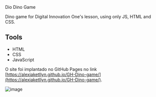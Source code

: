Dio Dino Game

Dino game for Digital Innovation One's lesson, using only JS, HTML and CSS.

## Tools

* HTML
* CSS
* JavaScript

O site foi implantado no GitHub Pages no link [https://alexiaketllyn.github.io/GH-Dino-game/](https://alexiaketllyn.github.io/GH-Dino-game/).

![image](https://user-images.githubusercontent.com/90806201/142076253-f0f4c57e-d3f8-4403-908b-28eb71cf6ad4.png)
